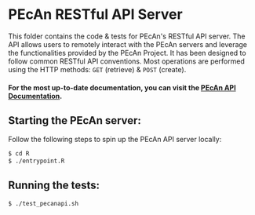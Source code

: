 # PEcAn RESTful API Server

This folder contains the code & tests for PEcAn's RESTful API server. The API allows users to remotely interact with the PEcAn servers and leverage the functionalities provided by the PEcAn Project. It has been designed to follow common RESTful API conventions. Most operations are performed using the HTTP methods: `GET` (retrieve) & `POST` (create).

#### For the most up-to-date documentation, you can visit the [PEcAn API Documentation](https://petstore.swagger.io/?url=https://raw.githubusercontent.com/tezansahu/pecan/api_1/apps/api/pecanapi-spec.yml).

## Starting the PEcAn server:

Follow the following steps to spin up the PEcAn API server locally:

```bash
$ cd R
$ ./entrypoint.R
```

## Running the tests:

```bash
$ ./test_pecanapi.sh
```

